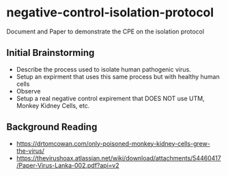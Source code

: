 # negative-control-isolation-protocol

Document and Paper to demonstrate the CPE on the isolation protocol

## Initial Brainstorming

* Describe the process used to isolate human pathogenic virus.
* Setup an expirment that uses this same process but with healthy human cells
* Observe
* Setup a real negative control expirement that DOES NOT use UTM, Monkey Kidney Cells, etc.


## Background Reading

* https://drtomcowan.com/only-poisoned-monkey-kidney-cells-grew-the-virus/
* https://thevirushoax.atlassian.net/wiki/download/attachments/54460417/Paper-Virus-Lanka-002.pdf?api=v2

